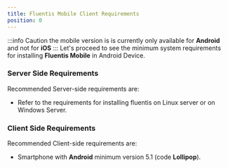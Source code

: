 ```yaml
---
title: Fluentis Mobile Client Requirements
position: 0
---
```


:::info Caution
the mobile version is  is currently only available for **Android** and not for **iOS**
:::
Let's proceed to see the minimum system requirements for installing **Fluentis Mobile** in Android Device.

### Server Side Requirements
Recommended Server-side requirements are:  
- Refer to the requirements for installing fluentis on Linux server or on Windows Server.


### Client Side Requirements
Recommended Client-side requirements are:  
- Smartphone with **Android** minimum version 5.1 (code **Lollipop**).

